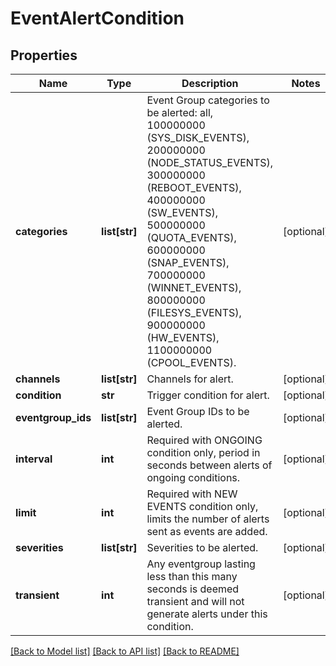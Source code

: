 # EventAlertCondition

## Properties
Name | Type | Description | Notes
------------ | ------------- | ------------- | -------------
**categories** | **list[str]** | Event Group categories to be alerted: all, 100000000 (SYS_DISK_EVENTS), 200000000 (NODE_STATUS_EVENTS), 300000000 (REBOOT_EVENTS), 400000000 (SW_EVENTS), 500000000 (QUOTA_EVENTS), 600000000 (SNAP_EVENTS), 700000000 (WINNET_EVENTS), 800000000 (FILESYS_EVENTS), 900000000 (HW_EVENTS), 1100000000 (CPOOL_EVENTS). | [optional] 
**channels** | **list[str]** | Channels for alert. | [optional] 
**condition** | **str** | Trigger condition for alert. | [optional] 
**eventgroup_ids** | **list[str]** | Event Group IDs to be alerted. | [optional] 
**interval** | **int** | Required with ONGOING condition only, period in seconds between alerts of ongoing conditions. | [optional] 
**limit** | **int** | Required with NEW EVENTS condition only, limits the number of alerts sent as events are added. | [optional] 
**severities** | **list[str]** | Severities to be alerted. | [optional] 
**transient** | **int** | Any eventgroup lasting less than this many seconds is deemed transient and will not generate alerts under this condition. | [optional] 

[[Back to Model list]](../README.md#documentation-for-models) [[Back to API list]](../README.md#documentation-for-api-endpoints) [[Back to README]](../README.md)


